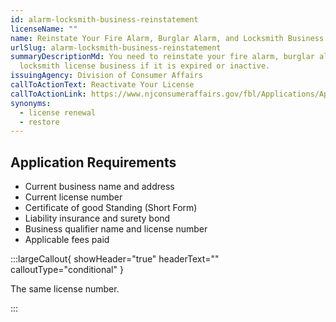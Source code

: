 ```yaml
---
id: alarm-locksmith-business-reinstatement
licenseName: ""
name: Reinstate Your Fire Alarm, Burglar Alarm, and Locksmith Business License
urlSlug: alarm-locksmith-business-reinstatement
summaryDescriptionMd: You need to reinstate your fire alarm, burglar alarm, and
  locksmith license business if it is expired or inactive.
issuingAgency: Division of Consumer Affairs
callToActionText: Reactivate Your License
callToActionLink: https://www.njconsumeraffairs.gov/fbl/Applications/Application-to-Reactivate-an-Inactive-Business-License.pdf
synonyms:
  - license renewal
  - restore
---
```


## Application Requirements

- Current business name and address
- Current license number
- Certificate of good Standing (Short Form)
- Liability insurance and surety bond
- Business qualifier name and license number
- Applicable fees paid

:::largeCallout{ showHeader="true" headerText="" calloutType="conditional" }

The same license number.

:::
